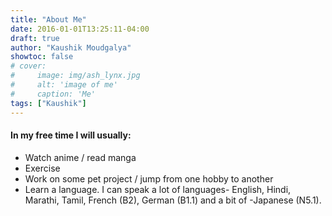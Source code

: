 ```yaml
---
title: "About Me"
date: 2016-01-01T13:25:11-04:00
draft: true
author: "Kaushik Moudgalya"
showtoc: false
# cover:
#     image: img/ash_lynx.jpg
#     alt: 'image of me'
#     caption: 'Me'
tags: ["Kaushik"]
---
```


#### In my free time I will usually:
- Watch anime / read manga
- Exercise
- Work on some pet project / jump from one hobby to another
- Learn a language. I can speak a lot of languages- English, Hindi, Marathi, Tamil, French (B2), German (B1.1) and a bit of -Japanese (N5.1).